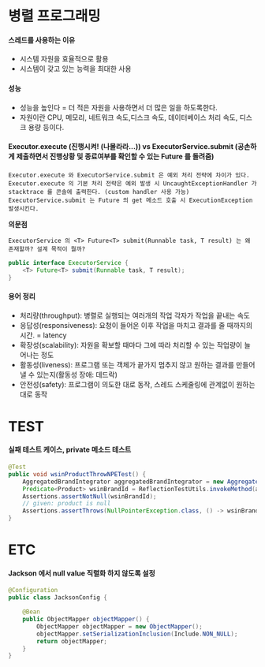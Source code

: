 병렬 프로그래밍
===========

#### 스레드를 사용하는 이유
- 시스템 자원을 효율적으로 활용
- 시스템이 갖고 있는 능력을 최대한 사용
 
#### 성능
- 성능을 높인다 = 더 적은 자원을 사용하면서 더 많은 일을 하도록한다.
- 자원이란 CPU, 메모리, 네트워크 속도,디스크 속도, 데이터베이스 처리 속도, 디스크 용량 등이다.

#### Executor.execute (진행시켜! (나몰라라...)) vs ExecutorService.submit (공손하게 제출하면서 진행상황 및 종료여부를 확인할 수 있는 Future 를 돌려줌)
```
Executor.execute 와 ExecutorService.submit 은 예외 처리 전략에 차이가 있다.  
Executor.execute 의 기본 처리 전략은 예외 발생 시 UncaughtExceptionHandler 가 stacktrace 를 콘솔에 출력한다. (custom handler 사용 가능) 
ExecutorService.submit 는 Future 의 get 메소드 호출 시 ExecutionException 발생시킨다.
```

**의문점**
``` 
ExecutorService 의 <T> Future<T> submit(Runnable task, T result) 는 왜 존재할까? 설계 목적이 뭘까? 
```

```java
public interface ExecutorService {
    <T> Future<T> submit(Runnable task, T result);
}
```
#### 용어 정리
- 처리량(throughput): 병렬로 실행되는 여러개의 작업 각자가 작업을 끝내는 속도
- 응답성(responsiveness): 요청이 들어온 이후 작업을 마치고 결과를 줄 때까지의 시간. = latency
- 확장성(scalability): 자원을 확보할 때마다 그에 따라 처리할 수 있는 작업량이 늘어나는 정도
- 활동성(liveness): 프로그램 또는 객체가 끝가지 멈추지 않고 원하는 결과를 만들어 낼 수 있는지(활동성 장애: 데드락)
- 안전성(safety): 프로그램이 의도한 대로 동작, 스레드 스케줄링에 관계없이 원하는 대로 동작

TEST
===========
#### 실패 테스트 케이스, private 메소드 테스트
```java
@Test
public void wsinProductThrowNPETest() {
    AggregatedBrandIntegrator aggregatedBrandIntegrator = new AggregatedBrandIntegrator(null);
    Predicate<Product> wsinBrandId = ReflectionTestUtils.invokeMethod(aggregatedBrandIntegrator, "wsinBrandId");
    Assertions.assertNotNull(wsinBrandId);
    // given: product is null
    Assertions.assertThrows(NullPointerException.class, () -> wsinBrandId.test(null));
}
```

ETC
===========
#### Jackson 에서 null value 직렬화 하지 않도록 설정
```java
@Configuration
public class JacksonConfig {

    @Bean
    public ObjectMapper objectMapper() {
        ObjectMapper objectMapper = new ObjectMapper();
        objectMapper.setSerializationInclusion(Include.NON_NULL);
        return objectMapper;
    }
}
```
